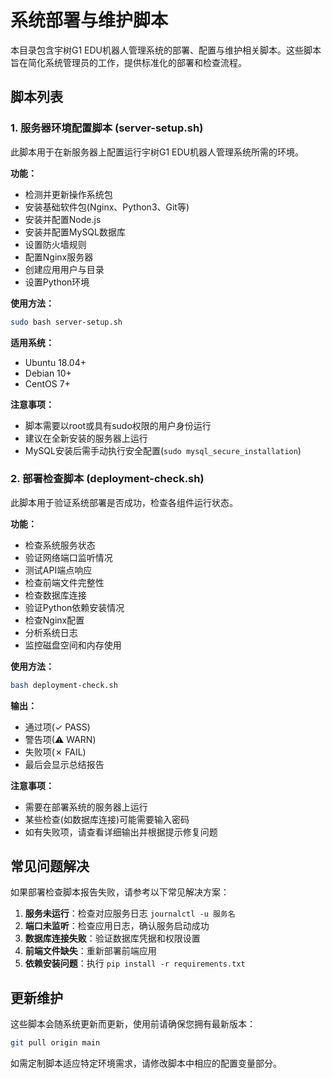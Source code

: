 # 系统部署与维护脚本

本目录包含宇树G1 EDU机器人管理系统的部署、配置与维护相关脚本。这些脚本旨在简化系统管理员的工作，提供标准化的部署和检查流程。

## 脚本列表

### 1. 服务器环境配置脚本 (server-setup.sh)

此脚本用于在新服务器上配置运行宇树G1 EDU机器人管理系统所需的环境。

**功能：**
- 检测并更新操作系统包
- 安装基础软件包(Nginx、Python3、Git等)
- 安装并配置Node.js
- 安装并配置MySQL数据库
- 设置防火墙规则
- 配置Nginx服务器
- 创建应用用户与目录
- 设置Python环境

**使用方法：**
```bash
sudo bash server-setup.sh
```

**适用系统：**
- Ubuntu 18.04+
- Debian 10+
- CentOS 7+

**注意事项：**
- 脚本需要以root或具有sudo权限的用户身份运行
- 建议在全新安装的服务器上运行
- MySQL安装后需手动执行安全配置(`sudo mysql_secure_installation`)

### 2. 部署检查脚本 (deployment-check.sh)

此脚本用于验证系统部署是否成功，检查各组件运行状态。

**功能：**
- 检查系统服务状态
- 验证网络端口监听情况
- 测试API端点响应
- 检查前端文件完整性
- 检查数据库连接
- 验证Python依赖安装情况
- 检查Nginx配置
- 分析系统日志
- 监控磁盘空间和内存使用

**使用方法：**
```bash
bash deployment-check.sh
```

**输出：**
- 通过项(✓ PASS)
- 警告项(⚠ WARN)
- 失败项(✗ FAIL)
- 最后会显示总结报告

**注意事项：**
- 需要在部署系统的服务器上运行
- 某些检查(如数据库连接)可能需要输入密码
- 如有失败项，请查看详细输出并根据提示修复问题

## 常见问题解决

如果部署检查脚本报告失败，请参考以下常见解决方案：

1. **服务未运行**：检查对应服务日志 `journalctl -u 服务名`
2. **端口未监听**：检查应用日志，确认服务启动成功
3. **数据库连接失败**：验证数据库凭据和权限设置
4. **前端文件缺失**：重新部署前端应用
5. **依赖安装问题**：执行 `pip install -r requirements.txt`

## 更新维护

这些脚本会随系统更新而更新，使用前请确保您拥有最新版本：

```bash
git pull origin main
```

如需定制脚本适应特定环境需求，请修改脚本中相应的配置变量部分。
